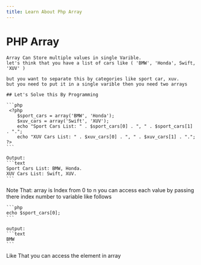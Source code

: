 ```yaml
---
title: Learn About Php Array
---
```

# PHP Array

    Array Can Store multiple values in single Varible.
    let's think that you have a list of cars like ( 'BMW', 'Honda', Swift, 'XUV' )

    but you want to separate this by categories like sport car, xuv.
    but you need to put it in a single varible then you need two arrays

    ## Let's Solve this By Programming

    ```php
     <?php
        $sport_cars = array('BMW', 'Honda');
        $xuv_cars = array('Swift', 'XUV');
        echo "Sport Cars List: " . $sport_cars[0] . ", " . $sport_cars[1] . ".";
        echo "XUV Cars List: " . $xuv_cars[0] . ", " . $xuv_cars[1] . ".";
    ?>
    ```

    Output:
    ```text
    Sport Cars List: BMW, Honda.
    XUV Cars List: Swift, XUV.
    ```

Note That: array is Index from 0 to n you can access each value by passing there
index number to variable like follows

    ```php
    echo $sport_cars[0];
    ```

    output:
    ```text
    BMW
    ```

Like That you can access the element in array
